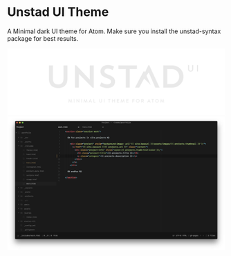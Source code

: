 # Unstad UI Theme

A Minimal dark UI theme for Atom.
Make sure you install the unstad-syntax package for best results.

![title](https://github.com/itsnwa/unstad-ui/raw/master/unstad-title.png)
![screenshot](https://github.com/itsnwa/unstad-ui/raw/master/screenshot.png)
